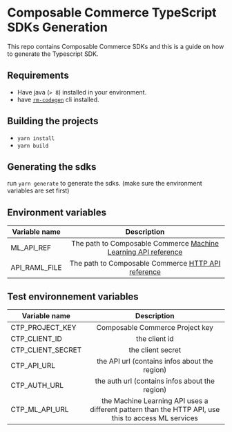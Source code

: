 # Composable Commerce TypeScript SDKs Generation

This repo contains Composable Commerce SDKs and this is a guide on how to generate the Typescript SDK.

## Requirements

- Have java (`> 8`) installed in your environment.
- have [`rm-codegen`](https://github.com/commercetools/rmf-codegen#install-rmf-codegen-cli) cli installed.

## Building the projects

- `yarn install`
- `yarn build`

## Generating the sdks

run `yarn generate` to generate the sdks. (make sure the environment variables are set first)

## Environment variables

| Variable name |                                                         Description                                                          |
| ------------- | :--------------------------------------------------------------------------------------------------------------------------: |
| ML_API_REF    | The path to Composable Commerce [Machine Learning API reference](https://github.com/commercetools/ml-services-api-reference) |
| API_RAML_FILE |      The path to Composable Commerce [HTTP API reference](https://github.com/commercetools/commercetools-api-reference)      |

## Test environnement variables

| Variable name     |                                             Description                                             |
| ----------------- | :-------------------------------------------------------------------------------------------------: |
| CTP_PROJECT_KEY   |                                   Composable Commerce Project key                                   |
| CTP_CLIENT_ID     |                                            the client id                                            |
| CTP_CLIENT_SECRET |                                          the client secret                                          |
| CTP_API_URL       |                            the API url (contains infos about the region)                            |
| CTP_AUTH_URL      |                           the auth url (contains infos about the region)                            |
| CTP_ML_API_URL    | the Machine Learning API uses a different pattern than the HTTP API, use this to access ML services |

